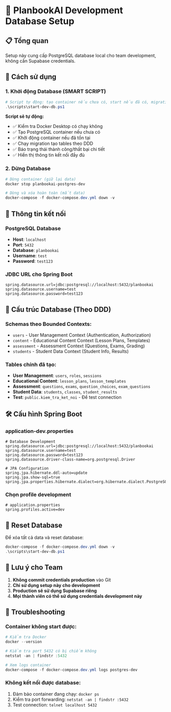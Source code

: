 # 🐳 PlanbookAI Development Database Setup

## 📋 Tổng quan

Setup này cung cấp PostgreSQL database local cho team development, không cần Supabase credentials.

## 🚀 Cách sử dụng

### 1. Khởi động Database (SMART SCRIPT)
```powershell
# Script tự động: tạo container nếu chưa có, start nếu đã có, migration tự động
.\scripts\start-dev-db.ps1
```

**Script sẽ tự động:**
- ✅ Kiểm tra Docker Desktop có chạy không
- ✅ Tạo PostgreSQL container nếu chưa có
- ✅ Khởi động container nếu đã tồn tại
- ✅ Chạy migration tạo tables theo DDD
- ✅ Báo trạng thái thành công/thất bại chi tiết
- ✅ Hiển thị thông tin kết nối đầy đủ

### 2. Dừng Database
```powershell
# Dừng container (giữ lại data)
docker stop planbookai-postgres-dev

# Dừng và xóa hoàn toàn (mất data)
docker-compose -f docker-compose.dev.yml down -v
```

## 🔗 Thông tin kết nối

### PostgreSQL Database
- **Host**: `localhost`
- **Port**: `5432`
- **Database**: `planbookai`
- **Username**: `test`
- **Password**: `test123`

### JDBC URL cho Spring Boot
```properties
spring.datasource.url=jdbc:postgresql://localhost:5432/planbookai
spring.datasource.username=test
spring.datasource.password=test123
```

## 📁 Cấu trúc Database (Theo DDD)

### Schemas theo Bounded Contexts:
- `users` - User Management Context (Authentication, Authorization)
- `content` - Educational Content Context (Lesson Plans, Templates)
- `assessment` - Assessment Context (Questions, Exams, Grading)
- `students` - Student Data Context (Student Info, Results)

### Tables chính đã tạo:
- **User Management**: `users`, `roles`, `sessions`
- **Educational Content**: `lesson_plans`, `lesson_templates`
- **Assessment**: `questions`, `exams`, `question_choices`, `exam_questions`
- **Student Data**: `students`, `classes`, `student_results`
- **Test**: `public.kiem_tra_ket_noi` - Để test connection

## 🛠️ Cấu hình Spring Boot

### application-dev.properties
```properties
# Database Development
spring.datasource.url=jdbc:postgresql://localhost:5432/planbookai
spring.datasource.username=test
spring.datasource.password=test123
spring.datasource.driver-class-name=org.postgresql.Driver

# JPA Configuration
spring.jpa.hibernate.ddl-auto=update
spring.jpa.show-sql=true
spring.jpa.properties.hibernate.dialect=org.hibernate.dialect.PostgreSQLDialect
```

### Chọn profile development
```properties
# application.properties
spring.profiles.active=dev
```

## 🔄 Reset Database

Để xóa tất cả data và reset database:
```powershell
docker-compose -f docker-compose.dev.yml down -v
.\scripts\start-dev-db.ps1
```

## 📝 Lưu ý cho Team

1. **Không commit credentials production** vào Git
2. **Chỉ sử dụng setup này cho development**
3. **Production sẽ sử dụng Supabase riêng**
4. **Mọi thành viên có thể sử dụng credentials development này**

## 🐛 Troubleshooting

### Container không start được:
```powershell
# Kiểm tra Docker
docker --version

# Kiểm tra port 5432 có bị chiếm không
netstat -an | findstr :5432

# Xem logs container
docker-compose -f docker-compose.dev.yml logs postgres-dev
```

### Không kết nối được database:
1. Đảm bảo container đang chạy: `docker ps`
2. Kiểm tra port forwarding: `netstat -an | findstr :5432`
3. Test connection: `telnet localhost 5432`